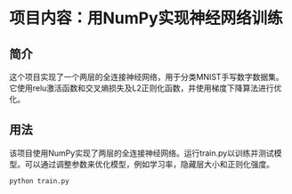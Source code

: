 项目内容：用NumPy实现神经网络训练
====

简介
----
这个项目实现了一个两层的全连接神经网络，用于分类MNIST手写数字数据集。它使用relu激活函数和交叉熵损失及L2正则化函数，并使用梯度下降算法进行优化。

用法
---
该项目使用NumPy实现了两层的全连接神经网络。运行train.py以训练并测试模型。可以通过调整参数来优化模型，例如学习率，隐藏层大小和正则化强度。

```
python train.py
```
